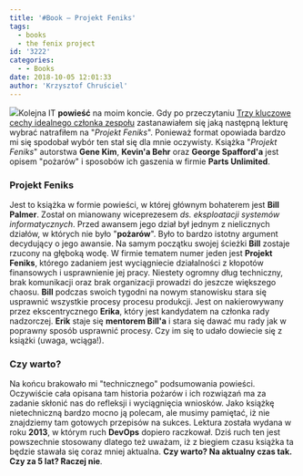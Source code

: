 ```yaml
---
title: '#Book – Projekt Feniks'
tags:
  - books
  - the fenix project
id: '3222'
categories:
  - - Books
date: 2018-10-05 12:01:33
author: 'Krzysztof Chruściel'
---
```


![](http://codecouple.pl/wp-content/uploads/2018/10/projektFeniks.png)Kolejna IT **powieść** na moim koncie. Gdy po przeczytaniu [Trzy kluczowe cechy idealnego członka zespołu](http://codecouple.pl/2018/09/28/book-trzy-kluczowe-cechy-idealnego-czlonka-zespolu/) zastanawiałem się jaką następną lekturę wybrać natrafiłem na "_Projekt Feniks_". Ponieważ format opowiada bardzo mi się spodobał wybór ten stał się dla mnie oczywisty. Książka "_Projekt Feniks_" autorstwa **Gene Kim**, **Kevin'a Behr** oraz **George Spafford'a** jest opisem "pożarów" i sposobów ich gaszenia w firmie **Parts Unlimited**.
<!-- more -->
### Projekt Feniks

Jest to książka w formie powieści, w której głównym bohaterem jest **Bill Palmer**. Został on mianowany wiceprezesem _ds. eksploatacji systemów informatycznych_. Przed awansem jego dział był jednym z nielicznych działów, w których nie było "**pożarów**". Było to bardzo istotny argument decydujący o jego awansie. Na samym początku swojej ścieżki **Bill** zostaje rzucony na głęboką wodę. W firmie tematem numer jeden jest **Projekt Feniks**, którego zadaniem jest wyciągniecie działalności z kłopotów finansowych i usprawnienie jej pracy. Niestety ogromny dług techniczny, brak komunikacji oraz brak organizacji prowadzi do jeszcze większego chaosu. **Bill** podczas swoich tygodni na nowym stanowisku stara się usprawnić wszystkie procesy procesu produkcji. Jest on nakierowywany przez ekscentrycznego **Erika**, który jest kandydatem na członka rady nadzorczej. **Erik** staje się **mentorem Bill'a** i stara się dawać mu rady jak w poprawny sposób usprawnić procesy. Czy im się to udało dowiecie się z książki (uwaga, wciąga!).

### Czy warto?

Na końcu brakowało mi "technicznego" podsumowania powieści. Oczywiście cała opisana tam historia pożarów i ich rozwiązań ma za zadanie skłonić nas do refleksji i wyciągnięcia wniosków. Jako książkę nietechniczną bardzo mocno ją polecam, ale musimy pamiętać, iż nie znajdziemy tam gotowych przepisów na sukces. Lektura została wydana w roku **2013**, w którym ruch **DevOps** dopiero raczkował. Dziś ruch ten jest powszechnie stosowany dlatego też uważam, iż z biegiem czasu książka ta będzie stawała się coraz mniej aktualna. **Czy warto? Na aktualny czas tak. Czy za 5 lat? Raczej nie**.